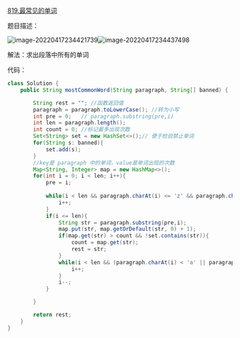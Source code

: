 [819.最常见的单词](https://leetcode-cn.com/problems/most-common-word/)



题目描述：



![image-20220417234421739](https://raw.githubusercontent.com/biienu/typora-image-location/master/typora-image/202204172344822.png)![image-20220417234437498](https://raw.githubusercontent.com/biienu/typora-image-location/master/typora-image/202204172344600.png)



解法：求出段落中所有的单词



代码：

```java
class Solution {
    public String mostCommonWord(String paragraph, String[] banned) {

        String rest = ""; //函数返回值
        paragraph = paragraph.toLowerCase(); //转为小写  
        int pre = 0;   // paragraph.substring(pre,i)
        int len = paragraph.length(); 
        int count = 0; //标记最多出现次数
        Set<String> set = new HashSet<>();// 便于检验禁止单词
        for(String s: banned){
            set.add(s);
        }
        //key是 paragraph 中的单词，value是单词出现的次数
        Map<String, Integer> map = new HashMap<>();        
        for(int i = 0; i < len; i++){
            pre = i;
            
            while(i < len && paragraph.charAt(i) <= 'z' && paragraph.charAt(i) >= 'a'){
                i++;
            }
            if(i <= len){
                String str = paragraph.substring(pre,i);
                map.put(str, map.getOrDefault(str, 0) + 1);
                if(map.get(str) > count && !set.contains(str)){
                    count = map.get(str);
                    rest = str;
                }
                while(i < len && (paragraph.charAt(i) < 'a' || paragraph.charAt(i) > 'z')){
                    i++;
                }
                i--;
            }

        }

        return rest;
    }
}
```

